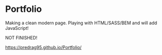 # Portfolio

Making a clean modern page. Playing with HTML/SASS/BEM and will add JavaScript!


NOT FINISHED!


https://predrag95.github.io/Portfolio/
